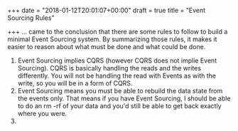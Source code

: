 +++
date = "2018-01-12T20:01:07+00:00"
draft = true
title = "Event Sourcing Rules"

+++
... came to the conclusion that there are some rules to follow to build a minimal Event Sourcing system. By summarizing those rules, it makes it easier to reason about what must be done and what could be done.

1. Event Sourcing implies CQRS (however CQRS does not implie Event Sourcing). CQRS is basically handling the reads and the writes differently. You will not be handling the read with Events as with the write, so you will be in a form of CQRS.
2. Event Sourcing means you must be able to rebuild the data state from the events only. That means if you have Event Sourcing, I should be able to do an rm -rf of your data and you'd still be able to get back exactly where you were.
3. 